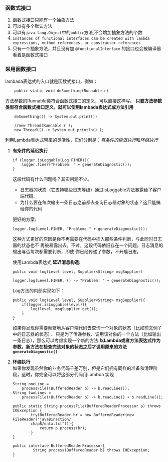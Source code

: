 ### 函数式接口

1. 函数式接口只能有一个抽象方法
2. 可以有多个默认方法
3. 可以有`java.lang.Object`中的`public`方法,不会增加抽象方法的个数
4. `instances of functional interfaces can be created with lambda expressions, method references, or constructor references`
5. 只有一个抽象方法，并且没有加 `@functionalInterface` 的接口也会被编译器看着是函数式接口


### 采用函数接口

lambada表达式的入口就是函数式接口，例如：
```
    public static void doSomething(Runnable r)
```
方法参数的Runnable类符合函数式接口的定义，可以直接这样写。
**只要方法参数类型符合函数式接口定义，就可以使用lambada表达式或方法引用**
```
    doSomething(() -> System.out.print())
    
    //new Thread(Runnable r );
    new Thread(() -> System.out.println() );
```


利用Lambda表达式带来的灵活性，它们分别是：*有条件的延迟执行*和*环绕执行*

1. **有条件的延迟执行**
    ```
    if (logger.isLoggable(Log.FINER)){
        logger.finer("Problem: " + generateDiagnostic());
    }
    ```
    这段代码有什么问题吗？其实问题不少。
    * 日志器的状态（它支持哪些日志等级）通过isLoggable方法暴露给了客户端代码。
    * 为什么要在每次输出一条日志之前都去查询日志器对象的状态？这只能搞砸你的代码
    
    更好的方案:
    ```
    logger.log(Level.FINER, "Problem: " + generateDiagnostic());
    ```
    这种方式更好的原因是你不再需要在代码中插入那些条件判断，与此同时日志器的状态也不
    再被暴露出去。不过，这段代码依旧存在一个问题。日志消息的输出与否每次都需要判断，即使
    你已经传递了参数，不开启日志。
    
    使用Lambda表达式,**延迟消息构造**:
    ```
    public void log(Level level, Supplier<String> msgSupplier)
    ```
    ```
    logger.log(Level.FINER, () -> "Problem: " + generateDiagnostic());
    ```
    Log方法的内部实现如下：
    ```
    public void log(Level level, Supplier<String> msgSupplier){
        if(logger.isLoggable(level)){
            log(level, msgSupplier.get());
        }
    }
    ```
    如果你发现你需要频繁地从客户端代码去查询一个对象的状态（比如前文例子中的日志器的状态），
    只是为了传递参数、调用该对象的一个方法（比如输出一条日志），那么可以考虑实现一个新的方法
    **以Lambda或者方法表达式作为参数，新方法在检查完该对象的状态之后才调用原来的方法`generateDiagnostic()`**
    
 2. **环绕执行**   
    如果你发现虽然你的业务代码千差万别，但是它们拥有同样的准备和清理阶段，这时，你完全可以将这部分代码用Lambda
    实现
    ```
    String oneLine =
        processFile((BufferedReader b) -> b.readLine());
    String twoLines =
        processFile((BufferedReader b) -> b.readLine() + b.readLine());

    public static String processFile(BufferedReaderProcessor p) throws IOException {
            try(BufferedReader br = new BufferedReader(new FileReader("java8inaction/
            chap8/data.txt"))){
                return p.process(br);
            }
    }

    public interface BufferedReaderProcessor{
             String process(BufferedReader b) throws IOException;
    }    

    ```
    
    
    